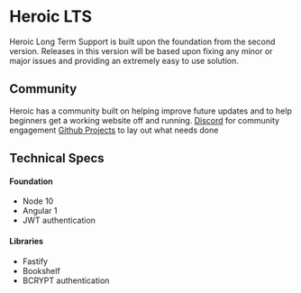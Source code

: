 # Heroic LTS
Heroic Long Term Support is built upon the foundation from the second version.  Releases in this version will be based upon fixing any minor or major issues and providing an extremely easy to use solution.

## Community
Heroic has a community built on helping improve future updates and to help beginners get a working website off and running.
[Discord](https://discord.gg/y6szGk5) for community engagement
[Github Projects](https://github.com/chrismpettyjohn/Heroic/projects/1) to lay out what needs done

## Technical Specs
#### Foundation
- Node 10
- Angular 1
- JWT authentication

#### Libraries
- Fastify
- Bookshelf
- BCRYPT authentication
